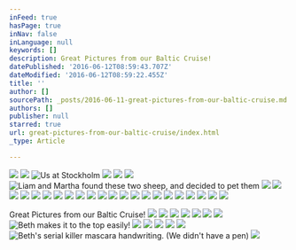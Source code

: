 ```yaml
---
inFeed: true
hasPage: true
inNav: false
inLanguage: null
keywords: []
description: Great Pictures from our Baltic Cruise!
datePublished: '2016-06-12T08:59:43.707Z'
dateModified: '2016-06-12T08:59:22.455Z'
title: ''
author: []
sourcePath: _posts/2016-06-11-great-pictures-from-our-baltic-cruise.md
authors: []
publisher: null
starred: true
url: great-pictures-from-our-baltic-cruise/index.html
_type: Article

---
```

![](https://s3-us-west-2.amazonaws.com/the-grid-img/p/499ad07fa1e5a98b135147271853f5b887e990aa.jpg)
![](https://s3-us-west-2.amazonaws.com/the-grid-img/p/e9107184263f98e13b9b01fc6d33587814f32891.jpg)
![Us at Stockholm](https://s3-us-west-2.amazonaws.com/the-grid-img/p/cda1b5fe18bff0d5fcfaafef8dfb152e560ef8f6.jpg)
![](https://s3-us-west-2.amazonaws.com/the-grid-img/p/5d0d667f865b2b3ce015cec0891727d125a146d5.jpg)
![](https://s3-us-west-2.amazonaws.com/the-grid-img/p/c202e97216ebab773c7659ac58a318eb4eb4b4e7.jpg)
![](https://the-grid-user-content.s3-us-west-2.amazonaws.com/859b761b-6726-4b31-b7f3-2cf2d05602dc.jpg)
![Liam and Martha found these two sheep, and decided to pet them](https://s3-us-west-2.amazonaws.com/the-grid-img/p/97a7ba68370c1e522f6f6883317414125fda4a81.jpg)
![](https://the-grid-user-content.s3-us-west-2.amazonaws.com/82cc4f81-84d7-4a61-9cfc-2337cb7d9504.jpg)
![](https://the-grid-user-content.s3-us-west-2.amazonaws.com/761bb3d8-787b-47b2-a531-172b250ae49c.jpg)
![](https://the-grid-user-content.s3-us-west-2.amazonaws.com/bef6d113-9185-4129-b6fa-831156a7fab5.jpg)
![](https://s3-us-west-2.amazonaws.com/the-grid-img/p/d5a34de49b5d6869a68877ba68331058c92b260c.jpg)
![](https://s3-us-west-2.amazonaws.com/the-grid-img/p/f3586b8af0030cbe890fc2406aaf8944bce53091.jpg)
![](https://the-grid-user-content.s3-us-west-2.amazonaws.com/77247ad9-097b-4022-8a10-2db6a252e144.jpg)
![](https://s3-us-west-2.amazonaws.com/the-grid-img/p/37c6b78793f3c9b5166ab659a586a27ce6cccd1c.jpg)
![](https://the-grid-user-content.s3-us-west-2.amazonaws.com/cc2c6eb4-5679-46b0-9eb7-838d551a4134.jpg)
![](https://s3-us-west-2.amazonaws.com/the-grid-img/p/afd5b33a832d536cd1154066e319c7a7eea4a68e.jpg)
![](https://the-grid-user-content.s3-us-west-2.amazonaws.com/b9335837-f597-4fc2-b94c-5d5e20eddc77.jpg)
![](https://the-grid-user-content.s3-us-west-2.amazonaws.com/7a264793-c742-41ad-b11a-ce05695055ff.jpg)
![](https://the-grid-user-content.s3-us-west-2.amazonaws.com/e4403813-bb5a-405e-b342-cdb42955bcaa.jpg)
![](https://the-grid-user-content.s3-us-west-2.amazonaws.com/452234f6-3d23-46e0-b7cf-76f550b2a846.jpg)
![](https://the-grid-user-content.s3-us-west-2.amazonaws.com/9250103a-c08d-4391-8377-5c2cccbe57d2.jpg)
![](https://the-grid-user-content.s3-us-west-2.amazonaws.com/d2a90ac7-5cb2-4dee-97f7-2b194ce31a9b.jpg)
![](https://the-grid-user-content.s3-us-west-2.amazonaws.com/8ad96583-2898-462a-be5e-9c1aaabfccaa.jpg)
![](https://s3-us-west-2.amazonaws.com/the-grid-img/p/1503a401dea0320316498fa411c2ba9ab4f3dd64.jpg)
![](https://the-grid-user-content.s3-us-west-2.amazonaws.com/f6c5b270-6436-43e0-b9ee-7fbae056bb0c.jpg)
![](https://s3-us-west-2.amazonaws.com/the-grid-img/p/f4b02a93bff90e4be1b88947879963c56308cdcb.jpg)
![](https://the-grid-user-content.s3-us-west-2.amazonaws.com/af3a7149-84c8-44b8-a41b-c09aa66dac30.jpg)
![](https://the-grid-user-content.s3-us-west-2.amazonaws.com/5f0d7c8c-2d94-413b-b9c6-57936ed86ccc.jpg)
![](https://the-grid-user-content.s3-us-west-2.amazonaws.com/1ab57997-2d16-45d0-bae8-70d622764fa9.jpg)

Great Pictures from our Baltic Cruise!
![](https://the-grid-user-content.s3-us-west-2.amazonaws.com/469d7fba-2299-4008-a1a5-10ef565c22b8.jpg)
![](https://the-grid-user-content.s3-us-west-2.amazonaws.com/aa7cb089-cbfa-4011-b62b-bb5982bd9b0c.jpg)
![](https://the-grid-user-content.s3-us-west-2.amazonaws.com/55b43dcd-39b4-4bd6-836a-a47fa5462997.jpg)
![](https://the-grid-user-content.s3-us-west-2.amazonaws.com/7d3d814c-10d3-40fa-8371-b209e9f3a7cf.jpg)
![](https://the-grid-user-content.s3-us-west-2.amazonaws.com/c5301dcc-b284-4e37-b711-34fc7dae835e.jpg)
![](https://the-grid-user-content.s3-us-west-2.amazonaws.com/37f7665b-0c01-4683-bdaa-ae4382b6a8c3.jpg)
![](https://the-grid-user-content.s3-us-west-2.amazonaws.com/4a034f31-463b-4cdf-a27c-67fd3a9ec4db.jpg)
![Beth makes it to the top easily!](https://the-grid-user-content.s3-us-west-2.amazonaws.com/f5aea8c0-c1f5-42e7-8833-32a4a9deb7d5.jpg)
![](https://the-grid-user-content.s3-us-west-2.amazonaws.com/8617041d-aaaf-406e-90a4-2a55296d4b3b.jpg)
![](https://the-grid-user-content.s3-us-west-2.amazonaws.com/d8e4df24-9a6d-4738-a6ad-2104f0795cfd.jpg)
![](https://the-grid-user-content.s3-us-west-2.amazonaws.com/e93b4351-25cf-42b6-bbc5-5e3c647f12d9.jpg)
![](https://the-grid-user-content.s3-us-west-2.amazonaws.com/c932085e-d7bf-4282-b471-d45d0190346e.jpg)
![](https://the-grid-user-content.s3-us-west-2.amazonaws.com/bbf0049b-a012-4619-98d6-23d5f248307d.jpg)
![Beth's serial killer mascara handwriting.  (We didn't have a pen)](https://the-grid-user-content.s3-us-west-2.amazonaws.com/af7476ee-a4ec-47aa-9930-8b5c0fc86601.jpg)
![](https://the-grid-user-content.s3-us-west-2.amazonaws.com/7820ab9f-d27d-4b60-83ed-03317e6e816c.jpg)